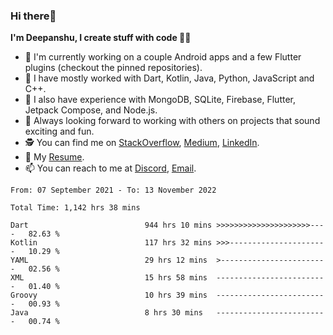 ### Hi there👋

**I'm Deepanshu, I create stuff with code 🧑‍💻**

- 👀 I'm currently working on a couple Android apps and a few Flutter plugins (checkout the pinned repositories).
- 🦾 I have mostly worked with Dart, Kotlin, Java, Python, JavaScript and C++.
- 🦍 I also have experience with MongoDB, SQLite, Firebase, Flutter, Jetpack Compose, and Node.js.
- 💞️ Always looking forward to working with others on projects that sound exciting and fun.
- 🕵️ You can find me on [StackOverflow](https://stackoverflow.com/users/15199864/deepanshu), [Medium](https://medium.com/@deepanshuc2141), [LinkedIn](https://www.linkedin.com/in/chaudhary-deepanshu/).
- 📄 My [Resume](https://github.com/chaudharydeepanshu/chaudharydeepanshu/files/8500050/Deepanshu.Resume.Without.Details.pdf).
- 📫 You can reach to me at [Discord](https://discordapp.com/users/546260843902271515/), [Email](mailto:0qs8e9yn@duck.com?subject=[GitHub]).


<!--START_SECTION:waka-->

```text
From: 07 September 2021 - To: 13 November 2022

Total Time: 1,142 hrs 38 mins

Dart                          944 hrs 10 mins >>>>>>>>>>>>>>>>>>>>>----   82.63 %
Kotlin                        117 hrs 32 mins >>>----------------------   10.29 %
YAML                          29 hrs 12 mins  >------------------------   02.56 %
XML                           15 hrs 58 mins  -------------------------   01.40 %
Groovy                        10 hrs 39 mins  -------------------------   00.93 %
Java                          8 hrs 30 mins   -------------------------   00.74 %
```

<!--END_SECTION:waka-->

<!---
chaudharydeepanshu/chaudharydeepanshu is a ✨ special ✨ repository because its `README.md` (this file) appears on your GitHub profile.
You can click the Preview link to take a look at your changes.
--->
